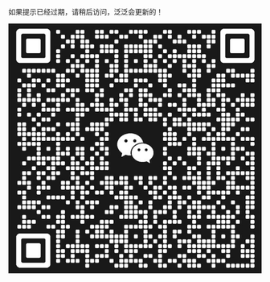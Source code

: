 
如果提示已经过期，请稍后访问，泛泛会更新的！

![微信群二维码](https://raw.githubusercontent.com/wangzhe3224/pic_repo/master/images/20230219114811.png "微信群二维码")

